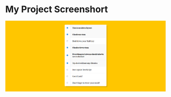 
# My Project Screenshort 

![image](/Project%208%20(Hold%20Shift%20and%20Check%20Checkboxes)/project-screenshorts/image.png) 